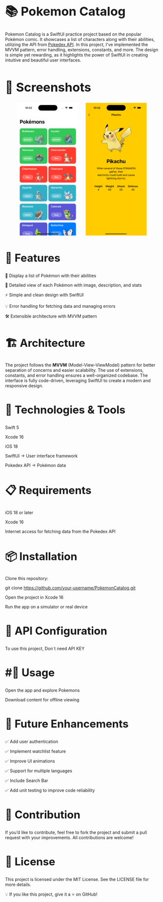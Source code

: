 <h1 style="font-size: 40px;">📚 Pokemon Catalog</h1>

Pokemon Catalog is a SwiftUI practice project based on the popular Pokémon comic. It showcases a list of characters along with their abilities, utilizing the API from [Pokedex API](https://pokedex-bb36f.firebaseio.com/pokemon.json). In this project, I've implemented the MVVM pattern, error handling, extensions, constants, and more. The design is simple yet rewarding, as it highlights the power of SwiftUI in creating intuitive and beautiful user interfaces.

<h1 style="font-size: 40px;">📸 Screenshots</h1>

<p align="center">
  <img src="https://github.com/eduardojordan/PokemonCatalog/blob/master/1.png?raw=true" width="200" hspace="10"/>
  <img src="https://github.com/eduardojordan/PokemonCatalog/blob/master/2.png?raw=true" width="200" hspace="10"/>

</p>

<h2 style="font-size: 35px;">🚀 Features</h2>

📌 Display a list of Pokémon with their abilities

📝 Detailed view of each Pokémon with image, description, and stats

⚡ Simple and clean design with SwiftUI

💡 Error handling for fetching data and managing errors

🛠 Extensible architecture with MVVM pattern

<h2 style="font-size: 35px;">🏗 Architecture</h2>

The project follows the **MVVM** (Model-View-ViewModel) pattern for better separation of concerns and easier scalability. The use of extensions, constants, and error handling ensures a well-organized codebase. The interface is fully code-driven, leveraging SwiftUI to create a modern and responsive design.

<h2 style="font-size: 35px;">🔧 Technologies & Tools</h2>

Swift 5

Xcode 16

iOS 18

SwiftUI → User interface framework

Pokedex API → Pokémon data

<h2 style="font-size: 35px;">📋 Requirements</h2>

iOS 18 or later

Xcode 16

Internet access for fetching data from the Pokedex API

<h2 style="font-size: 35px;">📦 Installation</h2>

Clone this repository:


git clone https://github.com/your-username/PokemonCatalog.git

Open the project in Xcode 16


Run the app on a simulator or real device

<h2 style="font-size: 35px;">🔑 API Configuration</h2>

To use this project, Don´t need API KEY

<h2 style="font-size: 35px;">#📜 Usage</h2>

Open the app and explore Pokemons

Download content for offline viewing


<h2 style="font-size: 35px;">🔮 Future Enhancements</h2>

✅ Add user authentication

✅ Implement watchlist feature

✅ Improve UI animations

✅ Support for multiple languages

✅ Include Search Bar

✅ Add unit testing to improve code reliability


<h2 style="font-size: 35px;">🤝 Contribution</h2>

If you’d like to contribute, feel free to fork the project and submit a pull request with your improvements. All contributions are welcome!


<h2 style="font-size: 35px;">📄 License</h2>

This project is licensed under the MIT License. See the LICENSE file for more details.

💡 If you like this project, give it a ⭐ on GitHub!
